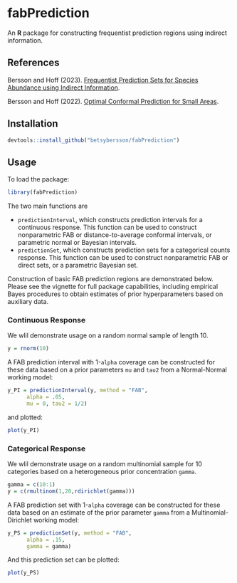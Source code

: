 # fabPrediction

An **R** package for constructing frequentist prediction regions using indirect information.

## References

Bersson and Hoff (2023). [Frequentist Prediction Sets for Species Abundance using Indirect Information](https://arxiv.org/pdf/2311.15860.pdf).

Bersson and Hoff (2022). [Optimal Conformal Prediction for Small Areas](https://arxiv.org/pdf/2204.08122.pdf).

## Installation

``` r
devtools::install_github("betsybersson/fabPrediction")  
```

## Usage

To load the package:

``` r
library(fabPrediction)  
```

The two main functions are 
- `predictionInterval`, which constructs prediction intervals for a continuous response. This function can be used to construct nonparametric FAB or distance-to-average conformal intervals, or parametric normal or Bayesian intervals.
- `predictionSet`, which constructs prediction sets for a categorical counts response. This function can be used to construct nonparametric FAB or direct sets, or a parametric Bayesian set.

Construction of basic FAB prediction regions are demonstrated below. Please see the vignette for full package capabilities, including empirical Bayes procedures to obtain estimates of prior hyperparameters based on auxiliary data.

### Continuous Response

We wlil demonstrate usage on a random normal sample of length 10.

``` r
y = rnorm(10)
```

A FAB prediction interval with 1-`alpha` coverage can be constructed for these data based on a prior parameters `mu` and `tau2` from a Normal-Normal working model:

``` r
y_PI = predictionInterval(y, method = "FAB",
      alpha = .05,
      mu = 0, tau2 = 1/2)
```

and plotted:

``` r
plot(y_PI)
```

### Categorical Response

We wlil demonstrate usage on a random multinomial sample for 10 categories based on a heterogeneous prior concentration `gamma`.

``` r
gamma = c(10:1)
y = c(rmultinom(1,20,rdirichlet(gamma)))
```

A FAB prediction set with 1-`alpha` coverage can be constructed for these data based on an estimate of the prior parameter `gamma` from a Multinomial-Dirichlet working model:

``` r
y_PS = predictionSet(y, method = "FAB",
      alpha = .15,
      gamma = gamma)
```

And this prediction set can be plotted:

``` r
plot(y_PS)
```



